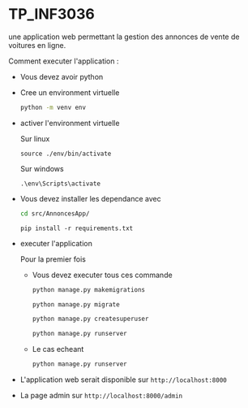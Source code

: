 # TP_INF3036

une application web permettant la gestion des annonces de vente de voitures en ligne.

Comment executer l'application :
- Vous devez avoir python
  
- Cree un environment virtuelle
  
  ```bash
  python -m venv env
  ```

- activer l'environment virtuelle
  
  Sur linux

  ```
  source ./env/bin/activate
  ```

  Sur windows

  ```
  .\env\Scripts\activate
  ```

- Vous devez installer les dependance avec
  
  ```bash
  cd src/AnnoncesApp/
  ```

  ```
  pip install -r requirements.txt
  ```

- executer l'application
  
  Pour la premier fois
  
  - Vous devez executer tous ces commande
  
    ```bash
    python manage.py makemigrations
    ```

    ```bash
    python manage.py migrate
    ```

    ```bash
    python manage.py createsuperuser
    ```

    ```bash
    python manage.py runserver
    ```

  - Le cas echeant
  
    ```bash
    python manage.py runserver
    ```

- L'application web serait disponible sur `http://localhost:8000`

- La page admin sur `http://localhost:8000/admin`